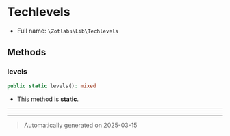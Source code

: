 
# Techlevels





* Full name: `\Zotlabs\Lib\Techlevels`




## Methods


### levels



```php
public static levels(): mixed
```



* This method is **static**.








***


***
> Automatically generated on 2025-03-15
